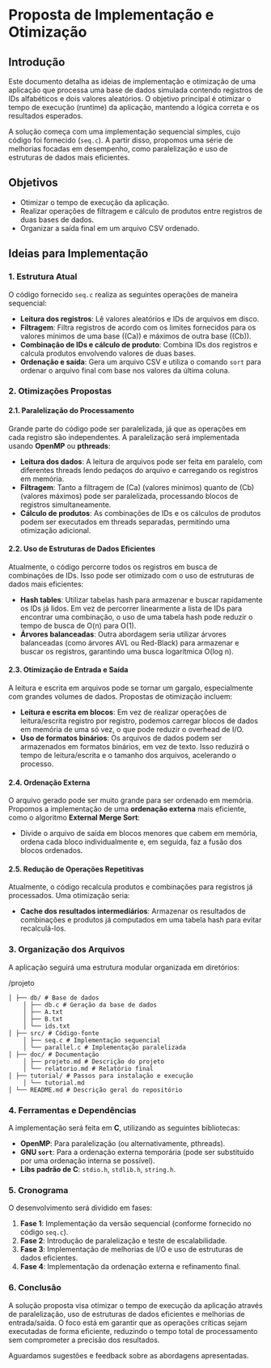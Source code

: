 # Proposta de Implementação e Otimização

## Introdução

Este documento detalha as ideias de implementação e otimização de uma aplicação que processa uma base de dados simulada contendo registros de IDs alfabéticos e dois valores aleatórios. O objetivo principal é otimizar o tempo de execução (runtime) da aplicação, mantendo a lógica correta e os resultados esperados.

A solução começa com uma implementação sequencial simples, cujo código foi fornecido (`seq.c`). A partir disso, propomos uma série de melhorias focadas em desempenho, como paralelização e uso de estruturas de dados mais eficientes.

## Objetivos

- Otimizar o tempo de execução da aplicação.
- Realizar operações de filtragem e cálculo de produtos entre registros de duas bases de dados.
- Organizar a saída final em um arquivo CSV ordenado.

## Ideias para Implementação

### 1. Estrutura Atual
O código fornecido `seq.c` realiza as seguintes operações de maneira sequencial:
- **Leitura dos registros**: Lê valores aleatórios e IDs de arquivos em disco.
- **Filtragem**: Filtra registros de acordo com os limites fornecidos para os valores mínimos de uma base (\(Ca\)) e máximos de outra base (\(Cb\)).
- **Combinação de IDs e cálculo de produto**: Combina IDs dos registros e calcula produtos envolvendo valores de duas bases.
- **Ordenação e saída**: Gera um arquivo CSV e utiliza o comando `sort` para ordenar o arquivo final com base nos valores da última coluna.

### 2. Otimizações Propostas

#### 2.1. Paralelização do Processamento
Grande parte do código pode ser paralelizada, já que as operações em cada registro são independentes. A paralelização será implementada usando **OpenMP** ou **pthreads**:
- **Leitura dos dados**: A leitura de arquivos pode ser feita em paralelo, com diferentes threads lendo pedaços do arquivo e carregando os registros em memória.
- **Filtragem**: Tanto a filtragem de \(Ca\) (valores mínimos) quanto de \(Cb\) (valores máximos) pode ser paralelizada, processando blocos de registros simultaneamente.
- **Cálculo de produtos**: As combinações de IDs e os cálculos de produtos podem ser executados em threads separadas, permitindo uma otimização adicional.

#### 2.2. Uso de Estruturas de Dados Eficientes
Atualmente, o código percorre todos os registros em busca de combinações de IDs. Isso pode ser otimizado com o uso de estruturas de dados mais eficientes:
- **Hash tables**: Utilizar tabelas hash para armazenar e buscar rapidamente os IDs já lidos. Em vez de percorrer linearmente a lista de IDs para encontrar uma combinação, o uso de uma tabela hash pode reduzir o tempo de busca de O(n) para O(1).
- **Árvores balanceadas**: Outra abordagem seria utilizar árvores balanceadas (como árvores AVL ou Red-Black) para armazenar e buscar os registros, garantindo uma busca logarítmica O(log n).

#### 2.3. Otimização de Entrada e Saída
A leitura e escrita em arquivos pode se tornar um gargalo, especialmente com grandes volumes de dados. Propostas de otimização incluem:
- **Leitura e escrita em blocos**: Em vez de realizar operações de leitura/escrita registro por registro, podemos carregar blocos de dados em memória de uma só vez, o que pode reduzir o overhead de I/O.
- **Uso de formatos binários**: Os arquivos de dados podem ser armazenados em formatos binários, em vez de texto. Isso reduzirá o tempo de leitura/escrita e o tamanho dos arquivos, acelerando o processo.

#### 2.4. Ordenação Externa
O arquivo gerado pode ser muito grande para ser ordenado em memória. Propomos a implementação de uma **ordenação externa** mais eficiente, como o algoritmo **External Merge Sort**:
- Divide o arquivo de saída em blocos menores que cabem em memória, ordena cada bloco individualmente e, em seguida, faz a fusão dos blocos ordenados.

#### 2.5. Redução de Operações Repetitivas
Atualmente, o código recalcula produtos e combinações para registros já processados. Uma otimização seria:
- **Cache dos resultados intermediários**: Armazenar os resultados de combinações e produtos já computados em uma tabela hash para evitar recalculá-los.

### 3. Organização dos Arquivos

A aplicação seguirá uma estrutura modular organizada em diretórios:

/projeto

    │ ├── db/ # Base de dados
        │ ├── db.c # Geração da base de dados 
        │ ├── A.txt 
        │ ├── B.txt 
        │ └── ids.txt 
    │ ├── src/ # Código-fonte 
        │ ├── seq.c # Implementação sequencial 
        │ └── parallel.c # Implementação paralelizada 
    │ ├── doc/ # Documentação 
        │ ├── projeto.md # Descrição do projeto
        │ └── relatorio.md # Relatório final 
    │ ├── tutorial/ # Passos para instalação e execução 
        │ └── tutorial.md 
    │ └── README.md # Descrição geral do repositório


### 4. Ferramentas e Dependências

A implementação será feita em **C**, utilizando as seguintes bibliotecas:
- **OpenMP**: Para paralelização (ou alternativamente, pthreads).
- **GNU `sort`**: Para a ordenação externa temporária (pode ser substituído por uma ordenação interna se possível).
- **Libs padrão de C**: `stdio.h`, `stdlib.h`, `string.h`.

### 5. Cronograma

O desenvolvimento será dividido em fases:
1. **Fase 1**: Implementação da versão sequencial (conforme fornecido no código `seq.c`).
2. **Fase 2**: Introdução de paralelização e teste de escalabilidade.
3. **Fase 3**: Implementação de melhorias de I/O e uso de estruturas de dados eficientes.
4. **Fase 4**: Implementação da ordenação externa e refinamento final.

### 6. Conclusão

A solução proposta visa otimizar o tempo de execução da aplicação através de paralelização, uso de estruturas de dados eficientes e melhorias de entrada/saída. O foco está em garantir que as operações críticas sejam executadas de forma eficiente, reduzindo o tempo total de processamento sem comprometer a precisão dos resultados.

Aguardamos sugestões e feedback sobre as abordagens apresentadas.
